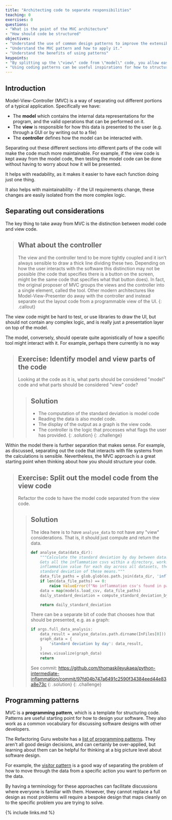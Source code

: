 ```yaml
---
title: "Architecting code to separate responsibilities"
teaching: 0
exercises: 0
questions:
- "What is the point of the MVC architecture"
- "How should code be structured"
objectives:
- "Understand the use of common design patterns to improve the extensibility, reusability and overall quality of software."
- "Understand the MVC pattern and how to apply it."
- "Understand the benefits of using patterns"
keypoints:
- "By splitting up the \"view\" code from \"model\" code, you allow easier re-use of code."
- "Using coding patterns can be useful inspirations for how to structure your code."
---
```



## Introduction

Model-View-Controller (MVC) is a way of separating out different portions of a typical
application. Specifically we have:

* The **model** which contains the internal data representations for the program, and the valid
  operations that can be performed on it.
* The **view** is responsible for how this data is presented to the user (e.g. through a GUI or
  by writing out to a file)
* The **controller** defines how the model can be interacted with.

Separating out these different sections into different parts of the code will make
the code much more maintainable.
For example, if the view code is kept away from the model code, then testing the model code
can be done without having to worry about how it will be presented.

It helps with readability, as it makes it easier to have each function doing
just one thing.

It also helps with maintainability - if the UI requirements change, these changes
are easily isolated from the more complex logic.

## Separating out considerations

The key thing to take away from MVC is the distinction between model code and view code.

> ## What about the controller
> The view and the controller tend to be more tightly coupled and it isn't always sensible
> to draw a thick line dividing these two. Depending on how the user interacts with the software
> this distinction may not be possible (the code that specifies there is a button on the screen,
> might be the same code that specifies what that button does). In fact, the original proposer
> of MVC groups the views and the controller into a single element, called the tool. Other modern
> architectures like Model-View-Presenter do away with the controller and instead separate out the
> layout code from a programmable view of the UI.
{: .callout}

The view code might be hard to test, or use libraries to draw the UI, but should
not contain any complex logic, and is really just a presentation layer on top of the model.

The model, conversely, should operate quite agonistically of how a specific tool might interact with it.
For example, perhaps there currently is no way

> ## Exercise: Identify model and view parts of the code
> Looking at the code as it is, what parts should be considered "model" code
> and what parts should be considered "view" code?
>> ## Solution
>> * The computation of the standard deviation is model code
>> * Reading the data is also model code.
>> * The display of the output as a graph is the view code.
>> * The controller is the logic that processes what flags the user has provided.
> {: .solution}
{: .challenge}

Within the model there is further separation that makes sense.
For example, as discussed, separating out the code that interacts with file systems from
the calculations is sensible.
Nevertheless, the MVC approach is a great starting point when thinking about how you should structure your code.

> ## Exercise: Split out the model code from the view code
> Refactor the code to have the model code separated from
> the view code.
>> ## Solution
>> The idea here is to have `analyse_data` to not have any "view" considerations.
>> That is, it should just compute and return the data.
>>
>> ```python
>> def analyse_data(data_dir):
>>     """Calculate the standard deviation by day between datasets
>>     Gets all the inflammation csvs within a directory, works out the mean
>>     inflammation value for each day across all datasets, then graphs the
>>     standard deviation of these means."""
>>     data_file_paths = glob.glob(os.path.join(data_dir, 'inflammation*.csv'))
>>     if len(data_file_paths) == 0:
>>         raise ValueError(f"No inflammation csv's found in path {data_dir}")
>>     data = map(models.load_csv, data_file_paths)
>>     daily_standard_deviation = compute_standard_deviation_by_data(data)
>>
>>     return daily_standard_deviation
>> ```
>> There can be a separate bit of code that chooses how that should be presented, e.g. as a graph:
>>
>> ```python
>> if args.full_data_analysis:
>>     data_result = analyse_data(os.path.dirname(InFiles[0]))
>>     graph_data = {
>>         'standard deviation by day': data_result,
>>     }
>>     views.visualize(graph_data)
>>     return
>> ```
>> See commit: https://github.com/thomaskileyukaea/python-intermediate-inflammation/commit/97fd04b747a6491c2590f34384eed44e83a8e73c
> {: .solution}
{: .challenge}

## Programming patterns

MVC is a **programming pattern**, which is a template for structuring code.
Patterns are useful starting point for how to design your software.
They also work as a common vocabulary for discussing software designs with
other developers.

The Refactoring Guru website has a [list of programming patterns](https://refactoring.guru/design-patterns/catalog).
They aren't all good design decisions, and can certainly be over-applied, but learning about them can be helpful
for thinking at a big picture level about software design.

For example, the [visitor pattern](https://refactoring.guru/design-patterns/visitor) is
a good way of separating the problem of how to move through the data
from a specific action you want to perform on the data.

By having a terminology for these approaches can facilitate discussions
where everyone is familiar with them.
However, they cannot replace a full design as most problems will require
a bespoke design that maps cleanly on to the specific problem you are
trying to solve.

{% include links.md %}
